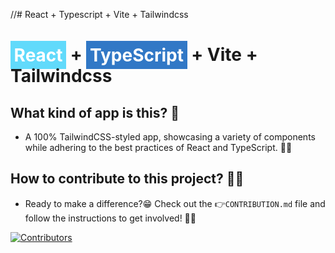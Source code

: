 //# React + Typescript + Vite + Tailwindcss
# <span style="background-color:#61DAFB; padding:0.2em; color:white;">React</span> +  <span style="background-color:#3178C6; padding:0.2em; color:white;">TypeScript</span> + Vite + Tailwindcss
## What kind of app is this? 🤔
* A 100% TailwindCSS-styled app, showcasing a variety of components while adhering to the best practices of React and TypeScript. 🌟😎​

## How to contribute to this project? 🤝🎉​
* Ready to make a difference?​😁​ Check out the  ​👉​ `CONTRIBUTION.md` file and follow the instructions to get involved! ​🤩​🚀

[![Contributors](https://contrib.rocks/image?repo=njaina/kombrazy)](https://github.com/njaina/kombrazy/graphs/contributors)

